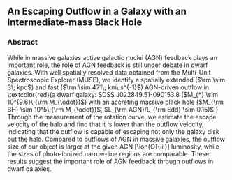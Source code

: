 ## An Escaping Outflow in a  Galaxy with an Intermediate-mass Black Hole

### Abstract 

While in massive galaxies active galactic nuclei (AGN) feedback plays an important role, the role of AGN feedback is still under debate in dwarf galaxies. With well spatially resolved data obtained from the Multi-Unit Spectroscopic Explorer (MUSE), we identify a spatially extended ($\rm \sim 3\; kpc$) and fast ($\rm \sim 471\; km\;s^{-1}$) AGN-driven outflow in \textcolor{red}{a dwarf galaxy: SDSS J022849.51-090153.8 ($M_{*} \sim 10^{9.6}\;{\rm M_{\odot}}$) with an accreting massive black hole ($M_{\rm BH} \sim 10^5\;{\rm M_{\odot}}$, $L_{\rm AGN}/L_{\rm Edd} \sim 0.15)$.} Through the measurement of the rotation curve, we estimate the escape velocity of the halo and find that it is lower than the outflow velocity, indicating that the outflow is capable of escaping not only the galaxy disk but the halo. Compared to outflows of AGN in massive galaxies, the outflow size of our object is larger at the given AGN [\ion{O}{iii}] luminosity, while the sizes of photo-ionized narrow-line regions are comparable. These results suggest the important role of AGN feedback through outflows in dwarf galaxies.

